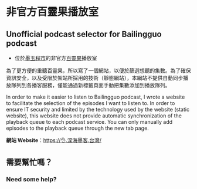 # 非官方百靈果播放室

## Unofficial podcast selector for Bailingguo podcast

- 位於[墨玉程市](https://xn--2os22eixx6na.xn--kpry57d/)的非官方[百靈果](https://www.bailingguonews.com/)播放室

為了更方便的重聽百靈果，所以寫了一個網站，以便於篩選想聽的集數。為了確保資訊安全，以及受限於架站所採用的技術（靜態網站），本網站不提供自動同步播放隊列到各播客服務，僅能通過新標籤頁面手動把集數添加到播放隊列。

In order to make it easier to listen to Bailingguo podcast, I wrote a website to facilitate the selection of the episodes I want to listen to. In order to ensure IT security and limited by the technology used by the website (static website), this website does not provide automatic synchronization of the playback queue to each podcast service. You can only manually add episodes to the playback queue through the new tab page.

**網站 Website**：[https://👌.深海墨客.台灣/](https://xn--xp8h.xn--2os22eixx6na.xn--kpry57d/)

## 需要幫忙嗎？

### Need some help?
